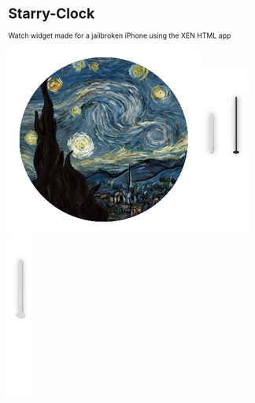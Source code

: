 # Starry-Clock

Watch widget made for a jailbroken iPhone using the XEN HTML app

<img src="Starry2.gif"><img src="hourhand.png" width="50px"><img src="sechand.png" width="50px"><img src="minhand.png" width="50px">
